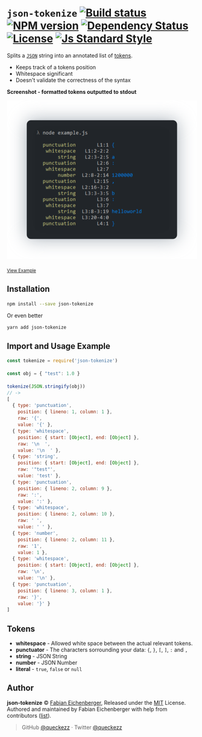 
# `json-tokenize` [![Build status][travis-image]][travis-url] [![NPM version][version-image]][version-url] [![Dependency Status][david-image]][david-url] [![License][license-image]][license-url] [![Js Standard Style][standard-image]][standard-url]
Splits a [`JSON`](http://jsonapi.org/) string into an annotated list of [tokens](#tokens).

* Keeps track of a tokens position
* Whitespace significant
* Doesn't validate the correctness of the syntax

**Screenshot - formatted tokens outputted to stdout**

<p align="center">
  <img src="./tokens.png" />
</p>

<sub><a href='./example.js'>View Example</a></sub>

## Installation

```sh
npm install --save json-tokenize
```

Or even better

```sh
yarn add json-tokenize
```

## Import and Usage Example

```js
const tokenize = require('json-tokenize')

const obj = { "test": 1.0 }

tokenize(JSON.stringify(obj))
// ->
[
  { type: 'punctuation',
    position: { lineno: 1, column: 1 },
    raw: '{',
    value: '{' },
  { type: 'whitespace',
    position: { start: [Object], end: [Object] },
    raw: '\n  ',
    value: '\n  ' },
  { type: 'string',
    position: { start: [Object], end: [Object] },
    raw: '"test"',
    value: 'test' },
  { type: 'punctuation',
    position: { lineno: 2, column: 9 },
    raw: ':',
    value: ':' },
  { type: 'whitespace',
    position: { lineno: 2, column: 10 },
    raw: ' ',
    value: ' ' },
  { type: 'number',
    position: { lineno: 2, column: 11 },
    raw: '1',
    value: 1 },
  { type: 'whitespace',
    position: { start: [Object], end: [Object] },
    raw: '\n',
    value: '\n' },
  { type: 'punctuation',
    position: { lineno: 3, column: 1 },
    raw: '}',
    value: '}' }
]
```

## Tokens

* **whitespace** - Allowed white space between the actual relevant tokens.
* **punctuator** - The characters sorrounding your data: `{`, `}`, `[`, `]`, `:` and `,`
* **string** - JSON String
* **number** - JSON Number
* **literal** - `true`, `false` or `null`

## Author

**json-tokenize** © [Fabian Eichenberger](https://github.com/queckezz), Released under the [MIT](./license) License.<br>
Authored and maintained by Fabian Eichenberger with help from contributors ([list](https://github.com/queckezz/json-tokenize/contributors)).

> GitHub [@queckezz](https://github.com/queckezz) · Twitter [@queckezz](https://twitter.com/queckezz)


[travis-image]: https://img.shields.io/travis/queckezz/json-tokenize.svg?style=flat-square
[travis-url]: https://travis-ci.org/queckezz/json-tokenize

[version-image]: https://img.shields.io/npm/v/json-tokenize.svg?style=flat-square
[version-url]: https://npmjs.org/package/json-tokenize

[david-image]: http://img.shields.io/david/queckezz/json-tokenize.svg?style=flat-square
[david-url]: https://david-dm.org/queckezz/json-tokenize

[standard-image]: https://img.shields.io/badge/code-standard-brightgreen.svg?style=flat-square
[standard-url]: https://github.com/feross/standard

[license-image]: http://img.shields.io/npm/l/json-tokenize.svg?style=flat-square
[license-url]: ./license
